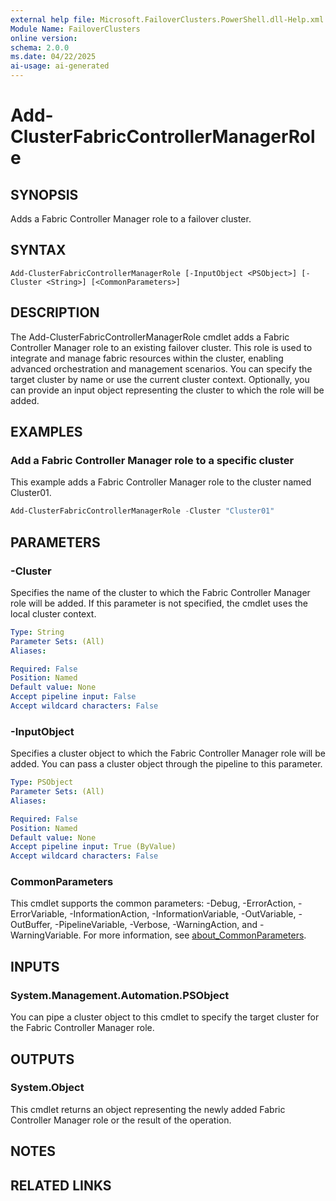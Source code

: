 ```yaml
---
external help file: Microsoft.FailoverClusters.PowerShell.dll-Help.xml
Module Name: FailoverClusters
online version:
schema: 2.0.0
ms.date: 04/22/2025
ai-usage: ai-generated
---
```


# Add-ClusterFabricControllerManagerRole

## SYNOPSIS

Adds a Fabric Controller Manager role to a failover cluster.

## SYNTAX

```
Add-ClusterFabricControllerManagerRole [-InputObject <PSObject>] [-Cluster <String>] [<CommonParameters>]
```

## DESCRIPTION

The Add-ClusterFabricControllerManagerRole cmdlet adds a Fabric Controller Manager role to an
existing failover cluster. This role is used to integrate and manage fabric resources within the
cluster, enabling advanced orchestration and management scenarios. You can specify the target
cluster by name or use the current cluster context. Optionally, you can provide an input object
representing the cluster to which the role will be added.

## EXAMPLES

### Add a Fabric Controller Manager role to a specific cluster

This example adds a Fabric Controller Manager role to the cluster named Cluster01.

```powershell
Add-ClusterFabricControllerManagerRole -Cluster "Cluster01"
```

## PARAMETERS

### -Cluster

Specifies the name of the cluster to which the Fabric Controller Manager role will be added. If this parameter is not specified, the cmdlet uses the local cluster context.

```yaml
Type: String
Parameter Sets: (All)
Aliases:

Required: False
Position: Named
Default value: None
Accept pipeline input: False
Accept wildcard characters: False
```

### -InputObject

Specifies a cluster object to which the Fabric Controller Manager role will be added. You can pass a cluster object through the pipeline to this parameter.

```yaml
Type: PSObject
Parameter Sets: (All)
Aliases:

Required: False
Position: Named
Default value: None
Accept pipeline input: True (ByValue)
Accept wildcard characters: False
```

### CommonParameters

This cmdlet supports the common parameters: -Debug, -ErrorAction, -ErrorVariable, -InformationAction, -InformationVariable, -OutVariable, -OutBuffer, -PipelineVariable, -Verbose, -WarningAction, and -WarningVariable. For more information, see [about_CommonParameters](http://go.microsoft.com/fwlink/?LinkID=113216).

## INPUTS

### System.Management.Automation.PSObject

You can pipe a cluster object to this cmdlet to specify the target cluster for the Fabric Controller Manager role.

## OUTPUTS

### System.Object

This cmdlet returns an object representing the newly added Fabric Controller Manager role or the result of the operation.

## NOTES

## RELATED LINKS
